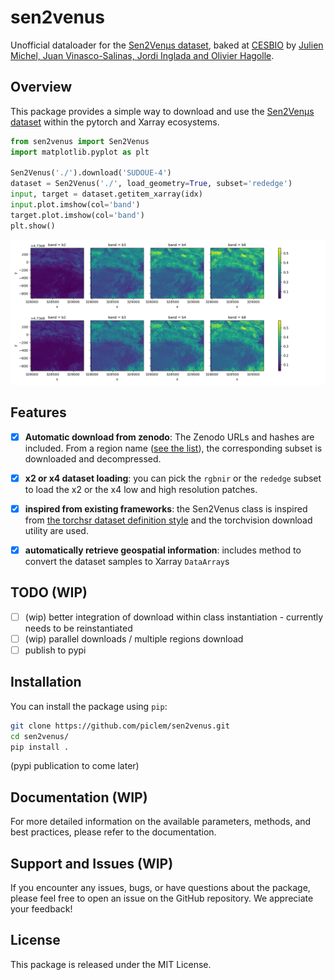 # sen2venus
Unofficial dataloader for the [Sen2Venµs dataset](https://zenodo.org/record/6514159), baked at [CESBIO](https://www.cesbio.cnrs.fr/) by [Julien Michel, Juan Vinasco-Salinas, Jordi Inglada and Olivier Hagolle](https://doi.org/10.3390/data7070096).

## Overview

This package provides a simple way to download and use the [Sen2Venµs dataset](https://zenodo.org/record/6514159) within the pytorch and Xarray ecosystems.

```python
from sen2venus import Sen2Venus
import matplotlib.pyplot as plt

Sen2Venus('./').download('SUDOUE-4')
dataset = Sen2Venus('./', load_geometry=True, subset='rededge')
input, target = dataset.getitem_xarray(idx)
input.plot.imshow(col='band')
target.plot.imshow(col='band')
plt.show()
```
![Matching Sentinel 2 and Venus samples](examples/samples_sentinel_venus.png)

## Features

- [x] **Automatic download from zenodo**: The Zenodo URLs and hashes are included. From a region name ([see the list](https://zenodo.org/record/6514159)), the corresponding subset is downloaded and decompressed. 

- [x] **x2 or x4 dataset loading**: you can pick the `rgbnir` or the `rededge` subset to load the x2 or the x4 low and high resolution patches.

- [x] **inspired from existing frameworks**: the Sen2Venus class is inspired from [the torchsr dataset definition style](https://github.com/Coloquinte/torchSR/tree/main/torchsr/datasets) and the torchvision download utility are used.

- [x] **automatically retrieve geospatial information**: includes method to convert the dataset samples to Xarray `DataArray`s

## TODO (WIP)

- [ ] (wip) better integration of download within class instantiation - currently needs to be reinstantiated
- [ ] (wip) parallel downloads / multiple regions download
- [ ] publish to pypi

## Installation

You can install the package using `pip`:

```bash
git clone https://github.com/piclem/sen2venus.git
cd sen2venus/
pip install .
```

(pypi publication to come later)

## Documentation (WIP)

For more detailed information on the available parameters, methods, and best practices, please refer to the documentation.

## Support and Issues (WIP)

If you encounter any issues, bugs, or have questions about the package, please feel free to open an issue on the GitHub repository. We appreciate your feedback!

## License

This package is released under the MIT License.
